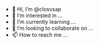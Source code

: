 - 👋 Hi, I’m @closvsap
- 👀 I’m interested in ...
- 🌱 I’m currently learning ...
- 💞️ I’m looking to collaborate on ...
- 📫 How to reach me ...

<!---
closvsap/closvsap is a ✨ special ✨ repository because its `README.md` (this file) appears on your GitHub profile.
You can click the Preview link to take a look at your changes.
--->

